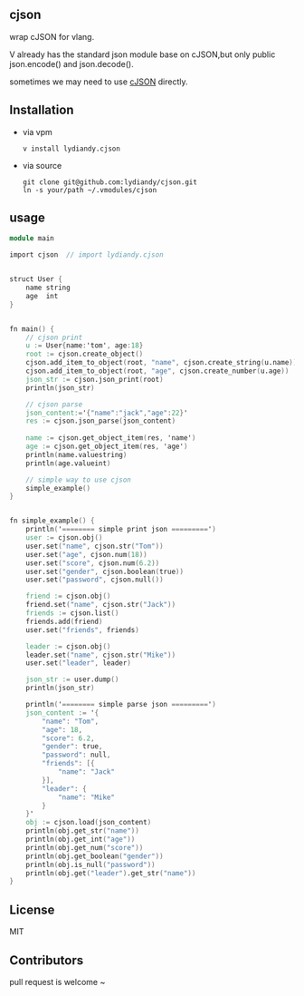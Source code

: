 ## cjson

wrap cJSON for vlang.

V already has the standard json module base on cJSON,but only public json.encode() and json.decode(). 

sometimes we may need to use [cJSON](https://github.com/DaveGamble/cJSON) directly.

## Installation

- via vpm

  ```
  v install lydiandy.cjson
  ```

- via source

  ```
  git clone git@github.com:lydiandy/cjson.git
  ln -s your/path ~/.vmodules/cjson
  ```

## usage

```v
module main

import cjson  // import lydiandy.cjson


struct User {
	name string
	age  int
}


fn main() {
	// cjson print
	u := User{name:'tom', age:18}
	root := cjson.create_object()
	cjson.add_item_to_object(root, "name", cjson.create_string(u.name))
	cjson.add_item_to_object(root, "age", cjson.create_number(u.age))
	json_str := cjson.json_print(root)
	println(json_str)

	// cjson parse
	json_content:='{"name":"jack","age":22}'
	res := cjson.json_parse(json_content)
	
	name := cjson.get_object_item(res, 'name')
	age := cjson.get_object_item(res, 'age')
	println(name.valuestring)
	println(age.valueint)

	// simple way to use cjson
	simple_example()
}


fn simple_example() {
	println('======== simple print json =========')
	user := cjson.obj()
	user.set("name", cjson.str("Tom"))
	user.set("age", cjson.num(18))
	user.set("score", cjson.num(6.2))
	user.set("gender", cjson.boolean(true))
	user.set("password", cjson.null())

	friend := cjson.obj()
	friend.set("name", cjson.str("Jack"))
	friends := cjson.list()
	friends.add(friend)
	user.set("friends", friends)

	leader := cjson.obj()
	leader.set("name", cjson.str("Mike"))
	user.set("leader", leader)

	json_str := user.dump()
	println(json_str)

	println('======== simple parse json =========')
	json_content := '{
        "name": "Tom",
        "age": 18,
        "score": 6.2,
        "gender": true,
        "password": null,
        "friends": [{
			"name": "Jack"
		}],
        "leader": {
			"name": "Mike"
        }
	}'
	obj := cjson.load(json_content)
	println(obj.get_str("name"))
	println(obj.get_int("age"))
	println(obj.get_num("score"))
	println(obj.get_boolean("gender"))
	println(obj.is_null("password"))
	println(obj.get("leader").get_str("name"))
}
```

## License

MIT

## Contributors

pull request is welcome ~